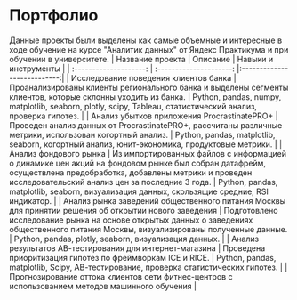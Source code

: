 # Портфолио
Данные проекты были выделены как самые объемные и интересные в ходе обучение на курсе "Аналитик данных" от Яндекс Практикума и при обучении в университете.
| Название проекта | Описание | Навыки и инструменты |
| :--------------------: | :---------------------: |:---------------------------:|
| Исследование поведения клиентов банка | Проанализированы клиенты регионального банка и выделены сегменты клиентов, которые склонны уходить из банка. | Python, pandas, numpy, matplotlib, seaborn, plotly, scipy, Tableau, статистический анализ, проверка гипотез. |
| Анализ убытков приложения ProcrastinatePRO+ | Проведен анализ данных от ProcrastinatePRO+, рассчитаны различные метрики, использован когортный анализ. | Python, pandas, matplotlib, seaborn, когортный анализ, юнит-экономика, продуктовые метрики. |
| Анализ фондового рынка | Из импортированных файлов с информацией о динамике цен акций на фондовом рынке был собран датафрейм, осуществлена предобработка, добавлены метрики и проведен исследовательский анализ цен за последние 3 года. | Python, pandas, matplotlib, seaborn, визуализация данных, скользящие средние, RSI индикатор. |
| Анализ рынка заведений общественного питания Москвы для принятии решения об открытии нового заведения | Подготовлено исследование рынка на основе открытых данных о заведениях общественного питания Москвы, визуализированы полученные данные. | Python, pandas, plotly, seaborn, визуализация данных. |
| Анализ результатов АВ-тестирования для интернет-магазина | Проведена приоритизация гипотез по фреймворкам ICE и RICE. | Python, pandas, matplotlib, Scipy, АВ-тестирование, проверка статистических гипотез. |
| Прогнозирование оттока клиентов сети фитнес-центров с использованием методов машинного обучения |
